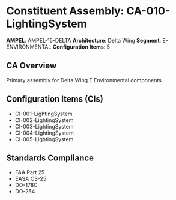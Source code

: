 # Constituent Assembly: CA-010-LightingSystem

**AMPEL**: AMPEL-15-DELTA
**Architecture**: Delta Wing
**Segment**: E-ENVIRONMENTAL
**Configuration Items**: 5

## CA Overview
Primary assembly for Delta Wing E Environmental components.

## Configuration Items (CIs)
- CI-001-LightingSystem
- CI-002-LightingSystem
- CI-003-LightingSystem
- CI-004-LightingSystem
- CI-005-LightingSystem

## Standards Compliance
- FAA Part 25
- EASA CS-25
- DO-178C
- DO-254
